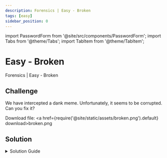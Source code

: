 ```yaml
---
description: Forensics | Easy - Broken
tags: [easy]
sidebar_position: 0
---
```


import PasswordForm from '@site/src/components/PasswordForm';
import Tabs from '@theme/Tabs';
import TabItem from '@theme/TabItem';

# Easy - Broken
Forensics | Easy - Broken
## Challenge
We have intercepted a dank meme. Unfortunately, it seems to be corrupted. Can you fix it?

Download file: <a href={require('@site/static/assets/broken.png').default} download>broken.png</a>

<PasswordForm hash="b1df31cc3e723b6f6fe2b030fe6642534b1540fc2baff262cf4d1c30812f89ce2d5e5fc5ad2150a3aaa4e3bb901d11a6fdd7c43bedce5354be55748f951ff960" algorithm="sha512" />

## Solution
<details>
  <summary>Solution Guide</summary>
  
  You might have noticed that the image does not open. Let's open the image in a hex editor to see what's going on. A good online hex editor is https://hexed.it/. Upon opening the image, we can see the hexadecimal values as well as utf-8 (plaintext). The best way to see what's wrong with a corrupted file is by comparing it with another similar file. Let's open any non-corrupted PNG image in Hexedit (<a href={require('@site/static/assets/sample.png').default} download>**here**</a>'s an image you can use).

  Upon comparing the two files, you should immediately see a difference at the very beginning of the file. Here's what it looks like for each image:
  <Tabs>
  <TabItem value="corrupted" label="Corrupted Image" default>
    ![Corrupted Image](./assets/corrupted-hex.png)
  </TabItem>
  <TabItem value="sample" label="Sample Image">
    ![Corrupted Image](./assets/sample-hex.png)
  </TabItem>
  </Tabs>
  

  The sample image beings with `89 50 4E 47` (utf-8: `ëPNG`) whereas the corrupted image is missing it! This is the PNG file header. It is essential for an image rendering software to identify the image type and render it. Our corrupted image is missing this header, so let's add it. We can do this in Hexedit by **Right Clicking the first hex byte > Insert Bytes Here > 4 Bytes**. Then, we manually type the header stated above. We should be able to **Save as** to a new image and it should now open, giving you the flag!
</details>